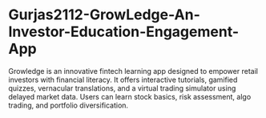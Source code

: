 # Gurjas2112-GrowLedge-An-Investor-Education-Engagement-App
Growledge is an innovative fintech learning app designed to empower retail investors with financial literacy. It offers interactive tutorials, gamified quizzes, vernacular translations, and a virtual trading simulator using delayed market data. Users can learn stock basics, risk assessment, algo trading, and portfolio diversification.
